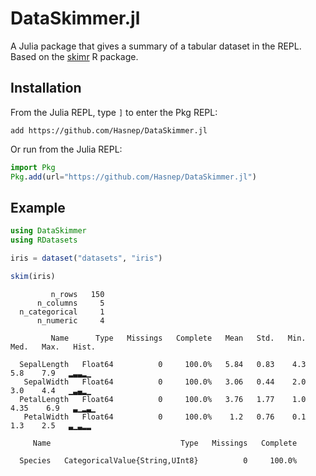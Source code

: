 # DataSkimmer.jl

A Julia package that gives a summary of a tabular dataset in the REPL.
Based on the [skimr](https://docs.ropensci.org/skimr/) R package.

## Installation

From the Julia REPL, type `]` to enter the Pkg REPL:

```text
add https://github.com/Hasnep/DataSkimmer.jl
```

Or run from the Julia REPL:

```julia
import Pkg
Pkg.add(url="https://github.com/Hasnep/DataSkimmer.jl")
```

## Example

```julia
using DataSkimmer
using RDatasets

iris = dataset("datasets", "iris")

skim(iris)
```

```text
         n_rows   150
      n_columns     5
  n_categorical     1
      n_numeric     4

         Name      Type   Missings   Complete   Mean   Std.   Min.   Med.   Max.   Hist.

  SepalLength   Float64          0     100.0%   5.84   0.83    4.3    5.8    7.9   ▂▃▃▂▁
   SepalWidth   Float64          0     100.0%   3.06   0.44    2.0    3.0    4.4   ▁▃▄▂▁
  PetalLength   Float64          0     100.0%   3.76   1.77    1.0   4.35    6.9   ▃▁▂▃▁
   PetalWidth   Float64          0     100.0%    1.2   0.76    0.1    1.3    2.5   ▃▁▃▂▂

     Name                             Type   Missings   Complete

  Species   CategoricalValue{String,UInt8}          0     100.0%
```
